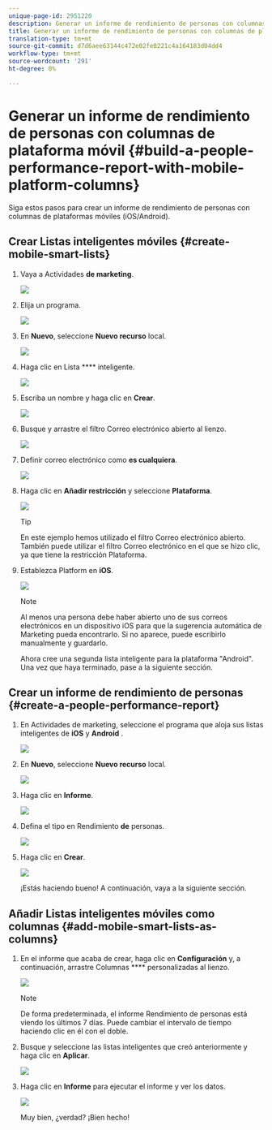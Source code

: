```yaml
---
unique-page-id: 2951220
description: Generar un informe de rendimiento de personas con columnas de plataforma móvil - Documentos de marketing - Documentación del producto
title: Generar un informe de rendimiento de personas con columnas de plataforma móvil
translation-type: tm+mt
source-git-commit: d7d6aee63144c472e02fe0221c4a164183d04dd4
workflow-type: tm+mt
source-wordcount: '291'
ht-degree: 0%

---
```



# Generar un informe de rendimiento de personas con columnas de plataforma móvil {#build-a-people-performance-report-with-mobile-platform-columns}

Siga estos pasos para crear un informe de rendimiento de personas con columnas de plataformas móviles (iOS/Android).

## Crear Listas inteligentes móviles {#create-mobile-smart-lists}

1. Vaya a Actividades **de marketing**.

   ![](assets/ma.png)

1. Elija un programa.

   ![](assets/two-1.png)

1. En **Nuevo**, seleccione **Nuevo recurso** local.

   ![](assets/three-1.png)

1. Haga clic en Lista **** inteligente.

   ![](assets/four-1.png)

1. Escriba un nombre y haga clic en **Crear**.

   ![](assets/five-1.png)

1. Busque y arrastre el filtro Correo electrónico abierto al lienzo.

   ![](assets/six-1.png)

1. Definir correo electrónico como **es cualquiera**.

   ![](assets/seven.png)

1. Haga clic en **Añadir restricción** y seleccione **Plataforma**.

   ![](assets/eight.png)

   >[!TIP]
   >
   >En este ejemplo hemos utilizado el filtro Correo electrónico abierto. También puede utilizar el filtro Correo electrónico en el que se hizo clic, ya que tiene la restricción Plataforma.

1. Establezca Platform en **iOS**.

   ![](assets/nine.png)

   >[!NOTE]
   >
   >Al menos una persona debe haber abierto uno de sus correos electrónicos en un dispositivo iOS para que la sugerencia automática de Marketing pueda encontrarlo. Si no aparece, puede escribirlo manualmente y guardarlo.

   Ahora cree una segunda lista inteligente para la plataforma &quot;Android&quot;. Una vez que haya terminado, pase a la siguiente sección.

## Crear un informe de rendimiento de personas {#create-a-people-performance-report}

1. En Actividades de marketing, seleccione el programa que aloja sus listas inteligentes de **iOS** y **Android** .

   ![](assets/ten.png)

1. En **Nuevo**, seleccione **Nuevo recurso** local.

   ![](assets/eleven.png)

1. Haga clic en **Informe**.

   ![](assets/twelve.png)

1. Defina el tipo en Rendimiento **de** personas.

   ![](assets/thirteen.png)

1. Haga clic en **Crear**.

   ![](assets/fourteen.png)

   ¡Estás haciendo bueno! A continuación, vaya a la siguiente sección.

## Añadir Listas inteligentes móviles como columnas {#add-mobile-smart-lists-as-columns}

1. En el informe que acaba de crear, haga clic en **Configuración** y, a continuación, arrastre Columnas **** personalizadas al lienzo.

   ![](assets/fifteen.png)

   >[!NOTE]
   >
   >De forma predeterminada, el informe Rendimiento de personas está viendo los últimos 7 días. Puede cambiar el intervalo de tiempo haciendo clic en él con el doble.

1. Busque y seleccione las listas inteligentes que creó anteriormente y haga clic en **Aplicar**.

   ![](assets/sixteen.png)

1. Haga clic en **Informe** para ejecutar el informe y ver los datos.

   ![](assets/seventeen.png)

   Muy bien, ¿verdad? ¡Bien hecho!

